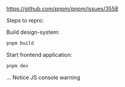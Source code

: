 https://github.com/pnpm/pnpm/issues/3558

Steps to repro:

Build design-system:

```sh
pnpm build
```

Start frontend application:

```sh
pnpm dev
```

... Notice JS console warning
